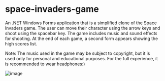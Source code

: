 # space-invaders-game

An .NET Windows Forms application that is a simplified clone of the Space Invaders game. The user can move their character using the arrow keys and shoot using the spacebar key. The game includes music and sound effects for shooting. At the end of each game, a second form appears showing the high scores list.

Note: The music used in the game may be subject to copyright, but it is used only for personal and educational purposes. For the full experience, it is recommended to wear headphones:)


![image](https://user-images.githubusercontent.com/98465741/230941708-5daeb5af-a54e-4431-a37f-7efd2a949303.png)
